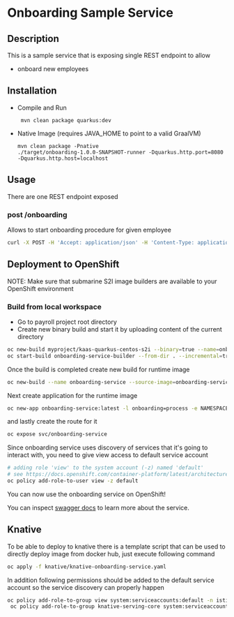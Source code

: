 # Onboarding Sample Service

## Description

This is a sample service that is exposing single REST endpoint to allow

* onboard new employees


## Installation

- Compile and Run

    ```
     mvn clean package quarkus:dev      
    ```

- Native Image (requires JAVA_HOME to point to a valid GraalVM)

    ```
    mvn clean package -Pnative
    ./target/onboarding-1.0.0-SNAPSHOT-runner -Dquarkus.http.port=8080 -Dquarkus.http.host=localhost
    ```
  
## Usage

There are one REST endpoint exposed

### post /onboarding

Allows to start onboarding procedure for given employee

```sh
curl -X POST -H 'Accept: application/json' -H 'Content-Type: application/json' -d '{"employee" : {"firstName" : "Mark", "lastName" : "Test", "personalId" : "xxx-yy-zzz", "birthDate" : "1995-12-10T14:50:12.123+02:00", "address" : {"country" : "US", "city" : "Boston", "street" : "any street 3", "zipCode" : "10001"}}}' http://localhost:8080/onboarding                                                                                                
```


## Deployment to OpenShift

NOTE: Make sure that submarine S2I image builders are available to your OpenShift environment

### Build from local workspace

* Go to payroll project root directory
* Create new binary build and start it by uploading content of the current directory

```sh
oc new-build myproject/kaas-quarkus-centos-s2i --binary=true --name=onboarding-service-builder
oc start-build onboarding-service-builder --from-dir . --incremental=true
```

Once the build is completed create new build for runtime image

```sh
oc new-build --name onboarding-service --source-image=onboarding-service-builder --source-image-path=/home/submarine/bin:. --image-stream=kaas-quarkus-centos
```

Next create application for the runtime image

```sh
oc new-app onboarding-service:latest -l onboarding=process -e NAMESPACE=myproject
```

and lastly create the route for it

```sh
oc expose svc/onboarding-service
```


Since onboarding service uses discovery of services that it's going to interact with, you need to give view access to 
default service account

``` sh
# adding role 'view' to the system account (-z) named 'default'
# see https://docs.openshift.com/container-platform/latest/architecture/additional_concepts/authorization.html#roles
oc policy add-role-to-user view -z default
```

You can now use the onboarding service on OpenShift!

You can inspect [swagger docs](http://localhost:8080/docs/swagger.json) to learn more about the service.


## Knative

To be able to deploy to knative there is a template script that can be used to directly deploy 
image from docker hub, just execute following command

```sh
oc apply -f knative/knative-onboarding-service.yaml
```

In addition following permissions should be added to the default service account so the
service discovery can properly happen

```sh
oc policy add-role-to-group view system:serviceaccounts:default -n istio-system
 oc policy add-role-to-group knative-serving-core system:serviceaccounts:default -n default
```
